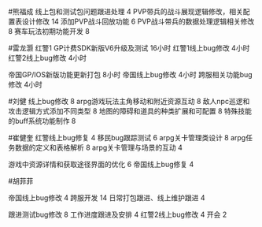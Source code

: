 #熊福成 
线上包和测试包问题跟进处理                                               4
PVP带兵的战斗展现逻辑修改，相关配置表设计修改           14
添加PVP战斗回放功能                                                           6
PVP战斗带兵的数据处理逻辑相关修改                                  8
赛车玩法初期功能开发                                                          8

#雷龙灏 
红警1 GP计费SDK新版V6升级及测试 16小时
红警1线上bug修改 4小时
红警2线上bug修改 4小时

帝国GP/IOS新版功能更新打包 8小时
帝国线上bug修改  4小时
跨服相关功能bug修改 4小时

#刘健 
线上bug修改  8
arpg游戏玩法主角移动和附近资源互动 8
敌人npc巡逻和攻击逻辑方式添加不同类型  8
地图的障碍和道具的种类扩展和可配置  8
特殊技能的buff系统功能制作 8  


#崔健奎 
红警线上bug修复 4 
移民bug跟踪测试 6
arpg关卡管理类设计 8
arpg任务数据的定义和表格解析 8
arpg关卡管理与场景的互动 4

游戏中资源详情和获取途径界面的优化  6
帝国线上bug修复 4

#胡菲菲 

帝国线上bug修改        4
跨服开发              14
日常打包跟进、线上维护跟进 4

跟进测试bug修改        8
工作进度跟进及安排   4
红警2线上bug修改      4
开会 2